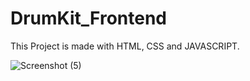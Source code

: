 # DrumKit_Frontend

This Project is made with HTML, CSS and JAVASCRIPT.

![Screenshot (5)](https://github.com/jayjagadishb/DrumKit_Frontend/assets/102860557/eaa03cb7-0ec6-413d-9fd5-5126773e2956)
